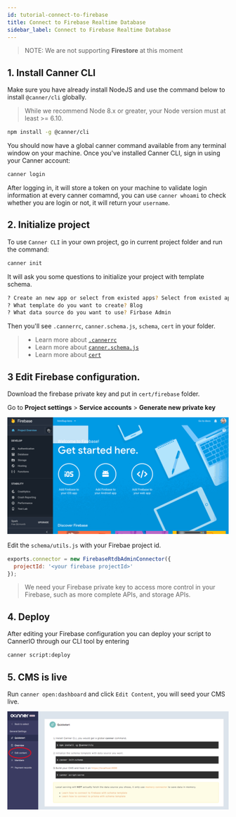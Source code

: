 ```yaml
---
id: tutorial-connect-to-firebase
title: Connect to Firebase Realtime Database
sidebar_label: Connect to Firebase Realtime Database
---
```


> NOTE: We are not supporting **Firestore** at this moment

## 1. Install Canner CLI

Make sure you have already install NodeJS and use the command below to install `@canner/cli` globally.

> While we recommend Node 8.x or greater, your Node version must at least >= 6.10.

```sh
npm install -g @canner/cli
```

You should now have a global canner command available from any terminal window on your machine. Once you've installed Canner CLI, sign in using your Canner account:

```sh
canner login
```

After logging in, it will store a token on your machine to validate login information at every canner comamnd, you can use `canner whoami` to check whether you are login or not, it will return your `username`.

## 2. Initialize project

To use `Canner CLI` in your own project, go in current project folder and run the command:

```sh
canner init
```

It will ask you some questions to initialize your project with template schema.

```sh
? Create an new app or select from existed apps? Select from existed apps
? What template do you want to create? Blog
? What data source do you want to use? Firbase Admin
```

Then you'll see `.cannerrc`, `canner.schema.js`, `schema`, `cert` in your folder.

> - Learn more about [`.cannerrc`](file-cannerrc.md) 
> - Learn more about [`canner.schema.js`](file-canner-schema-js.md) 
> - Learn more about [`cert`](file-cert.md) 


## 3 Edit Firebase configuration.

Download the firebase private key and put in `cert/firebase` folder.

Go to **Project settings** > **Service accounts** > **Generate new private key**

![firebasesdk](/img/firebasesdk.gif)

Edit the `schema/utils.js` with your Firebae project id.
```js
exports.connector = new FirebaseRtdbAdminConnector({
  projectId: '<your firebase projectId>'
});
```

> We need your Firebase private key to access more control in your Firebase, such as more complete APIs, and storage APIs.




## 4. Deploy

After editing your Firebase configuration you can deploy your script to CannerIO through our CLI tool by entering

```sh
canner script:deploy
```

## 5. CMS is live

Run `canner open:dashboard` and click `Edit Content`, you will seed your CMS live.

![editContent](/img/editContent.png)
